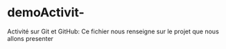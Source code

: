 # demoActivit-
Activité sur Git et GitHub:
Ce fichier nous renseigne sur le projet que nous allons presenter
